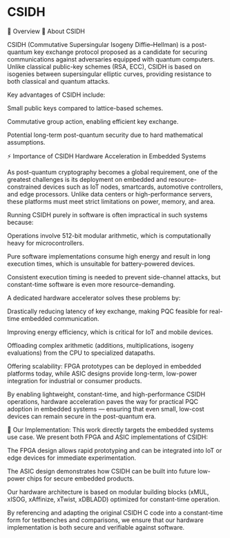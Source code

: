 # CSIDH
📖 Overview
🔐 About CSIDH

CSIDH (Commutative Supersingular Isogeny Diffie–Hellman) is a post-quantum key exchange protocol proposed as a candidate for securing communications against adversaries equipped with quantum computers. Unlike classical public-key schemes (RSA, ECC), CSIDH is based on isogenies between supersingular elliptic curves, providing resistance to both classical and quantum attacks.

Key advantages of CSIDH include:

Small public keys compared to lattice-based schemes.

Commutative group action, enabling efficient key exchange.

Potential long-term post-quantum security due to hard mathematical assumptions.

⚡ Importance of CSIDH Hardware Acceleration in Embedded Systems

As post-quantum cryptography becomes a global requirement, one of the greatest challenges is its deployment on embedded and resource-constrained devices such as IoT nodes, smartcards, automotive controllers, and edge processors. Unlike data centers or high-performance servers, these platforms must meet strict limitations on power, memory, and area.

Running CSIDH purely in software is often impractical in such systems because:

Operations involve 512-bit modular arithmetic, which is computationally heavy for microcontrollers.

Pure software implementations consume high energy and result in long execution times, which is unsuitable for battery-powered devices.

Consistent execution timing is needed to prevent side-channel attacks, but constant-time software is even more resource-demanding.

A dedicated hardware accelerator solves these problems by:

Drastically reducing latency of key exchange, making PQC feasible for real-time embedded communication.

Improving energy efficiency, which is critical for IoT and mobile devices.

Offloading complex arithmetic (additions, multiplications, isogeny evaluations) from the CPU to specialized datapaths.

Offering scalability: FPGA prototypes can be deployed in embedded platforms today, while ASIC designs provide long-term, low-power integration for industrial or consumer products.

By enabling lightweight, constant-time, and high-performance CSIDH operations, hardware acceleration paves the way for practical PQC adoption in embedded systems — ensuring that even small, low-cost devices can remain secure in the post-quantum era.

🚀 Our Implementation:
This work directly targets the embedded systems use case. We present both FPGA and ASIC implementations of CSIDH:

The FPGA design allows rapid prototyping and can be integrated into IoT or edge devices for immediate experimentation.

The ASIC design demonstrates how CSIDH can be built into future low-power chips for secure embedded products.

Our hardware architecture is based on modular building blocks (xMUL, xISOG, xAffinize, xTwist, xDBLADD) optimized for constant-time operation.

By referencing and adapting the original CSIDH C code into a constant-time form for testbenches and comparisons, we ensure that our hardware implementation is both secure and verifiable against software.
